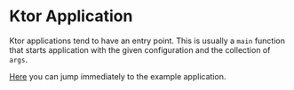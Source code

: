 # Ktor Application

Ktor applications tend to have an entry point. This is usually a `main` function that starts application with
the given configuration and the collection of `args`.

[Here](https://github.com/Trendyol/stove4k/tree/main/examples/ktor-example) you can jump immediately to the example application.
